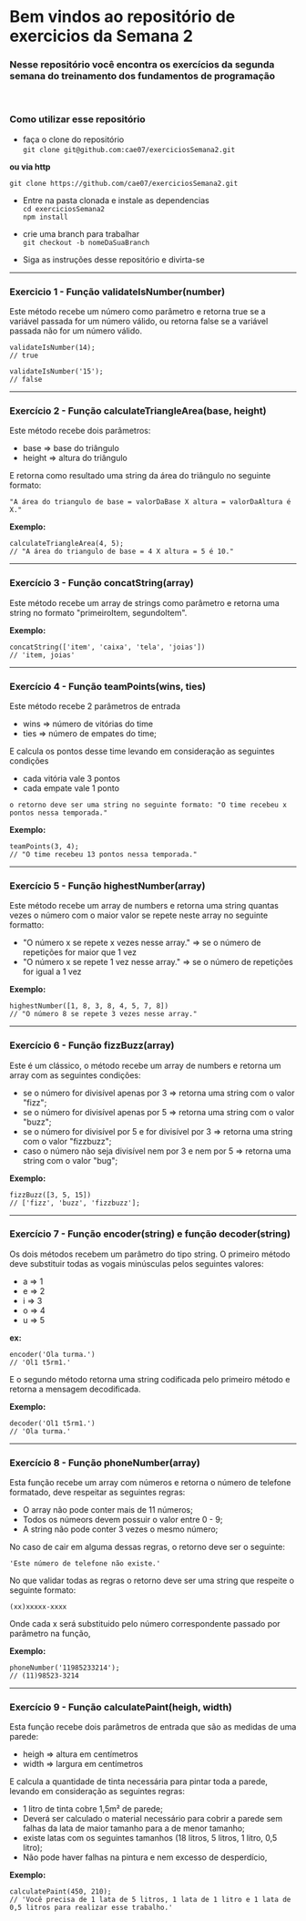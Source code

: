 # Bem vindos ao repositório de exercicios da Semana 2

### Nesse repositório você encontra os exercícios da segunda semana do treinamento dos fundamentos de programação
<br>

### Como utilizar esse repositório

 * faça o clone do repositório <br>
``` git clone git@github.com:cae07/exerciciosSemana2.git ```

<b>ou via http</b>

```git clone https://github.com/cae07/exerciciosSemana2.git ```

 * Entre na pasta clonada e instale as dependencias <br>
``` cd exerciciosSemana2 ``` <br>
``` npm install ``` <br>
 * crie uma branch para trabalhar <br>
``` git checkout -b nomeDaSuaBranch ```

 * Siga as instruções desse repositório e divirta-se

 ----------

### Exercicio 1 - Função validateIsNumber(number) <br>

Este método recebe um número como parâmetro e retorna true se a variável passada for um número válido, ou retorna false se a variável passada não for um número válido.

```
validateIsNumber(14);
// true

validateIsNumber('15');
// false
```

------------

### Exercício 2 - Função calculateTriangleArea(base, height)
Este método recebe dois parâmetros: <br>
* base => base do triângulo 
* height => altura do triângulo <br>

E retorna como resultado uma string da área do triângulo no seguinte formato: <br>

```
"A área do triangulo de base = valorDaBase X altura = valorDaAltura é X."
```

<b>Exemplo:</b> 

```
calculateTriangleArea(4, 5);
// "A área do triangulo de base = 4 X altura = 5 é 10."
```

----------------

### Exercício 3 - Função concatString(array)
Este método recebe um array de strings como parâmetro e retorna uma string no formato "primeiroItem, segundoItem".

<b>Exemplo:</b> 

```
concatString(['item', 'caixa', 'tela', 'joias'])
// 'item, joias'
```

------------

### Exercício 4 - Função teamPoints(wins, ties)
Este método recebe 2 parâmetros de entrada
* wins => número de vitórias do time
* ties => número de empates do time; <br>


E calcula os pontos desse time levando em consideração as seguintes condições
* cada vitória vale 3 pontos
* cada empate vale 1 ponto

```
o retorno deve ser uma string no seguinte formato: "O time recebeu x pontos nessa temporada."
```

<b>Exemplo:</b> 

```
teamPoints(3, 4);
// "O time recebeu 13 pontos nessa temporada."
```


-------------

### Exercício 5 - Função highestNumber(array)
Este método recebe um array de numbers e retorna uma string quantas vezes o número com o maior valor se repete neste array no seguinte formatto: <br>
* "O número x se repete x vezes nesse array." => se o número de repetições for maior que 1 vez <br>
* "O número x se repete 1 vez nesse array." => se o número de repetições for igual a 1 vez <br>

<b>Exemplo:</b>  <br>

```
highestNumber([1, 8, 3, 8, 4, 5, 7, 8])
// "O número 8 se repete 3 vezes nesse array."
```
----------

### Exercício 6 - Função fizzBuzz(array)

Este é um clássico, o método recebe um array de numbers e retorna um array com as seguintes condições: 
* se o número for divisível apenas por 3 => retorna uma string com o valor "fizz";
* se o número for divisível apenas por 5 => retorna uma string com o valor "buzz";
* se o número for divisível por 5 e for divisível por 3 => retorna uma string com o valor "fizzbuzz";
* caso o número não seja divisível nem por 3 e nem por 5 => retorna uma string com o valor "bug";

<b>Exemplo:</b>

```
fizzBuzz([3, 5, 15])
// ['fizz', 'buzz', 'fizzbuzz'];
```

-------------

### Exercício 7 - Função encoder(string) e função  decoder(string)

Os dois métodos recebem um parâmetro do tipo string. O primeiro método deve substituir todas as vogais minúsculas pelos seguintes valores:

* a => 1
* e => 2
* i => 3
* o => 4
* u => 5

<b>ex:</b>

```
encoder('Ola turma.')
// 'Ol1 t5rm1.'
```


E o segundo método retorna uma string codificada pelo primeiro método e retorna a mensagem decodificada.

<b>Exemplo:</b>

```
decoder('Ol1 t5rm1.')
// 'Ola turma.'
```


-------------

### Exercício 8 - Função phoneNumber(array)

Esta função recebe um array com números e retorna o número de telefone formatado, deve respeitar as seguintes regras:

* O array não pode conter mais de 11 números;
* Todos os númeors devem possuir o valor entre 0 - 9; <br>
* A string não pode conter 3 vezes o mesmo número;

No caso de cair em alguma dessas regras, o retorno deve ser o seguinte:

```'Este número de telefone não existe.'```

No que validar todas as regras o retorno deve ser uma string que respeite o seguinte formato:

```(xx)xxxxx-xxxx```

Onde cada x será substituido pelo número correspondente passado por parâmetro na função, 

<b>Exemplo:</b>

```
phoneNumber('11985233214');
// (11)98523-3214
```

----------

### Exercício 9 - Função calculatePaint(heigh, width)

Esta função recebe dois parâmetros de entrada que são as medidas de uma parede:
* heigh => altura em centímetros
* width => largura em centímetros

E calcula a quantidade de tinta necessária para pintar toda a parede, levando em consideração as seguintes regras:

* 1 litro de tinta cobre 1,5m² de parede;
* Deverá ser calculado o material necessário para cobrir a parede sem falhas da lata de maior tamanho para a de menor tamanho;
* existe latas com os seguintes tamanhos (18 litros, 5 litros, 1 litro, 0,5 litro);
* Não pode haver falhas na pintura e nem excesso de desperdício, 

<b>Exemplo:</b>

```
calculatePaint(450, 210);
// 'Você precisa de 1 lata de 5 litros, 1 lata de 1 litro e 1 lata de 0,5 litros para realizar esse trabalho.'
```